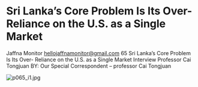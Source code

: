 # Sri Lanka’s Core Problem Is Its Over- Reliance on the U.S. as a Single Market

Jaffna Monitor
hellojaffnamonitor@gmail.com
65
Sri Lanka’s Core 
Problem Is Its Over-
Reliance on the U.S. as 
a Single Market
Interview
 Professor Cai Tongjuan
BY: 
Our Special 
Correspondent
 – professor Cai Tongjuan

![p065_i1.jpg](images_out/015_sri_lankas_core_problem_is_its_over_reliance_on_th/p065_i1.jpg)

